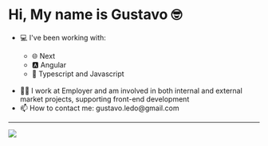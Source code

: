 <h1>Hi, My name is Gustavo 🤓 </h1>
<div>
  <ul>
    <li>💻 I've been working with: </li>
    <ul>
      <li>🌐 Next</li>
      <li>🅰️ Angular</li>
      <li>🗿 Typescript and Javascript</li>
    </ul>
    <br />
    <li>🤷‍♂️ I work at Employer and am involved in both internal and external market projects, supporting front-end development</li>
    <li>📫 How to contact me: gustavo.ledo@gmail.com </li>
  </ul>  
</div>
<hr>
<img src="https://github-readme-stats.vercel.app/api?username=gustavo-ledo&show_icons=true&theme=dracula"/>
 


